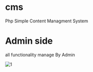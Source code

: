 # cms
 Php Simple Content Managment System
 
 <h1>Admin side </h1>
 
 
 all functionality manage By Admin
 
 
 ![1](https://user-images.githubusercontent.com/65818262/88475274-fc437e80-cf4b-11ea-9b3f-ba085d9d157d.JPG)

